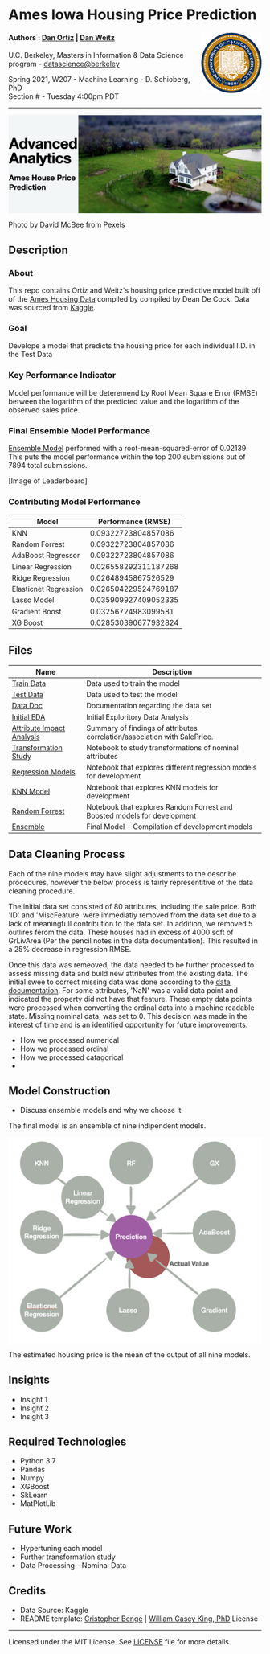 Ames Iowa Housing Price Prediction
===========================
<img align="right" width="120" src="./Images/berkeley.png"/>

#### Authors : [Dan Ortiz](https://github.com/cal-dortiz/) | [Dan Weitz](https://www.google.com) 


U.C. Berkeley, Masters in Information & Data Science program - [datascience@berkeley](https://datascience.berkeley.edu/) 

Spring 2021, W207 - Machine Learning - D. Schioberg, PhD <br>
Section # - Tuesday 4:00pm PDT

----

<img src="./Images/Header.png" align="center">


Photo by [David McBee](https://www.pexels.com/@davidmcbee?utm_content=attributionCopyText&utm_medium=referral&utm_source=pexels) from [Pexels](https://www.pexels.com)

## Description

### About
This repo contains Ortiz and Weitz's housing price predictive model built off of the [Ames Housing Data](http://jse.amstat.org/v19n3/decock.pdf) compiled by compiled by Dean De Cock. Data was sourced from [Kaggle](https://www.kaggle.com/).

### Goal
Develope a model that predicts the housing price for each individual I.D. in the Test Data

### Key Performance Indicator
Model performance will be deteremend by Root Mean Square Error (RMSE) between the logarithm of the predicted value and the logarithm of the observed sales price.

### Final Ensemble Model Performance

[Ensemble Model](https://github.com/cal-dortiz/W207_Applied-_Machine_Learning/blob/main/Final_Project/Model%20Files/Ensemble.ipynb) performed with a root-mean-squared-error of 0.02139. This puts the model performance within the top 200 submissions out of 7894 total submissions.

[Image of Leaderboard]

### Contributing Model Performance 

<center>
  
|Model|Performance (RMSE)|
|-----|------------------|
|KNN|0.09322723804857086|
|Random Forrest|0.09322723804857086|
|AdaBoost Regressor|0.09322723804857086|
|Linear Regression|0.026558292311187268|
|Ridge Regression|0.02648945867526529|
|Elasticnet Regression|0.026504229524769187|
|Lasso Model|0.035909927409052335|
|Gradient Boost|0.03256724983099581|
|XG Boost|0.028530390677932824|

</center>

## Files

|Name|Description|
|----|-----------|
|[Train Data](https://github.com/cal-dortiz/W207_Applied-_Machine_Learning/blob/183fae86e5c0acd1937557404734a1df7b4172d4/Final_Project/Data/train.csv) |Data used to train the model|
|[Test Data](https://github.com/cal-dortiz/W207_Applied-_Machine_Learning/blob/183fae86e5c0acd1937557404734a1df7b4172d4/Final_Project/Data/test.csv)|Data used to test the model|
|[Data Doc](https://github.com/cal-dortiz/W207_Applied-_Machine_Learning/blob/183fae86e5c0acd1937557404734a1df7b4172d4/Final_Project/Data/data_description.txt)|Documentation regarding the data set|
|[Initial EDA](https://github.com/cal-dortiz/W207_Applied-_Machine_Learning/blob/main/Final_Project/Data%20Exploration%20Files/Exploratory%20Data%20Analysis.ipynb) | Initial Exploritory Data Analysis|
|[Attribute Impact Analysis](https://github.com/cal-dortiz/W207_Applied-_Machine_Learning/blob/main/Final_Project/Data%20Exploration%20Files/Parameter%20Correlation%20Assessment.csv)| Summary of findings of attributes correlation/association with SalePrice.|
|[Transformation Study](https://github.com/cal-dortiz/W207_Applied-_Machine_Learning/blob/main/Final_Project/Data%20Exploration%20Files/Transformations%20Study.ipynb)|Notebook to study transformations of nominal attributes|
|[Regression Models]() |Notebook that explores different regression models for development|
|[KNN Model](https://github.com/cal-dortiz/W207_Applied-_Machine_Learning/blob/main/Final_Project/Model%20Files/KNN%20Model.ipynb)|Notebook that explores KNN models for development|
|[Random Forrest](https://github.com/cal-dortiz/W207_Applied-_Machine_Learning/blob/main/Final_Project/Model%20Files/Random%20Forrest%20Dev.ipynb)|Notebook that explores Random Forrest and Boosted models for development|
|[Ensemble](https://github.com/cal-dortiz/W207_Applied-_Machine_Learning/blob/main/Final_Project/Model%20Files/Ensemble.ipynb)|Final Model - Compilation of development models|


## Data Cleaning Process
Each of the nine models may have slight adjustments to the describe procedures, however the below process is fairly representitive of the data cleaning procedure.

The initial data set consisted of 80 attribures, including the sale price. Both 'ID' and 'MiscFeature' were immediatly removed from the data set due to a lack of meaningfull contribution to the data set. In addition, we removed 5 outlires ferom the data. These houses had in excess of 4000 sqft of GrLivArea (Per the pencil notes in the data documentation). This resulted in a 25% decrease in regression RMSE.

Once this data was remeoved, the data needed to be further processed to assess missing data and build new attributes from the existing data. The initial swee to correct missing data was done according to the [data documentation](). For some attributes, 'NaN' was a valid data point and indicated the property did not have that feature. These empty data points were processed when converting the ordinal data into a machine readable state. Missing nominal data, was set to 0. This decision was made in the interest of time and is an identified opportunity for future improvements.


* How we processed numerical
* How we processed ordinal
* How we processed catagorical
*
## Model Construction
* Discuss ensemble models and why we choose it

The final model is an ensemble of nine indipendent models. <br>

<img src="./Images/model_vis.png" align="center"> <br>

The estimated housing price is the mean of the output of all nine models.

## Insights
* Insight 1
* Insight 2
* Insight 3


## Required Technologies
* Python 3.7
* Pandas
* Numpy
* XGBoost
* SkLearn
* MatPlotLib

## Future Work
* Hypertuning each model
* Further transformation study
* Data Processing - Nominal Data


## Credits
* Data Source: Kaggle
* README template: [Cristopher Benge](https://cbenge509.github.io/) | [William Casey King, PhD](https://jackson.yale.edu/person/casey-king/) 
License
-------
Licensed under the MIT License. See [LICENSE](LICENSE.txt) file for more details.
